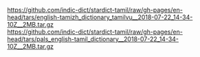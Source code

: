 https://github.com/indic-dict/stardict-tamil/raw/gh-pages/en-head/tars/english-tamizh_dictionary_tamilvu__2018-07-22_14-34-10Z__2MB.tar.gz  
https://github.com/indic-dict/stardict-tamil/raw/gh-pages/en-head/tars/pals_english-tamil_dictionary__2018-07-22_14-34-10Z__2MB.tar.gz  
